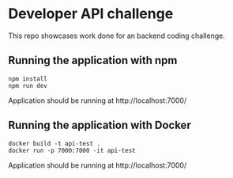 # Developer API challenge
This repo showcases work done for an backend coding challenge. 

## Running the application with npm
```
npm install
npm run dev
```

Application should be running at http://localhost:7000/

## Running the application with Docker
```
docker build -t api-test .
docker run -p 7000:7000 -it api-test 
```

Application should be running at http://localhost:7000/